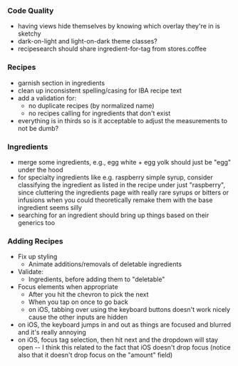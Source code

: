### Code Quality
- having views hide themselves by knowing which overlay they're in is sketchy
- dark-on-light and light-on-dark theme classes?
- recipesearch should share ingredient-for-tag from stores.coffee

### Recipes
- garnish section in ingredients
- clean up inconsistent spelling/casing for IBA recipe text
- add a validation for:
  - no duplicate recipes (by normalized name)
  - no recipes calling for ingredients that don't exist
- everything is in thirds so is it acceptable to adjust the measurements to not be dumb?

### Ingredients
- merge some ingredients, e.g., egg white + egg yolk should just be "egg" under the hood
- for specialty ingredients like e.g. raspberry simple syrup, consider classifying the ingredient as listed in the recipe under just "raspberry", since cluttering the ingredients page with really rare syrups or bitters or infusions when you could theoretically remake them with the base ingredient seems silly
- searching for an ingredient should bring up things based on their generics too

### Adding Recipes
- Fix up styling
  - Animate additions/removals of deletable ingredients
- Validate:
  - Ingredients, before adding them to "deletable"
- Focus elements when appropriate
  - After you hit the chevron to pick the next
  - When you tap on once to go back
  - on iOS, tabbing over using the keyboard buttons doesn't work nicely cause the other inputs are hidden
- on iOS, the keyboard jumps in and out as things are focused and blurred and it's really annoying
- on iOS, focus tag selection, then hit next and the dropdown will stay open -- I think this related to the fact that iOS doesn't drop focus (notice also that it doesn't drop focus on the "amount" field)
